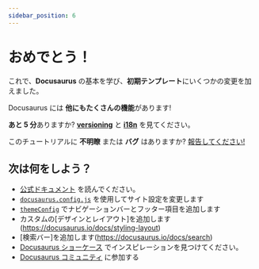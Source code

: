 ```yaml
---
sidebar_position: 6
---
```


# おめでとう！

これで、**Docusaurus** の基本を学び、**初期テンプレート**にいくつかの変更を加えました。

Docusaurus には **他にもたくさんの機能**があります!

**あと 5 分**ありますか? **[versioning](../tutorial-extras/manage-docs-versions.md)** と **[i18n](../tutorial-extras/translate-your-site.md)** を見てください。

このチュートリアルに **不明瞭** または **バグ** はありますか? [報告してください!](https://github.com/facebook/docusaurus/Discussions/4610)

## 次は何をしよう？

- [公式ドキュメント](https://docusaurus.io/) を読んでください。
- [`docusaurus.config.js`](https://docusaurus.io/docs/api/docusaurus-config) を使用してサイト設定を変更します
- [`themeConfig`](https://docusaurus.io/docs/api/themes/configuration) でナビゲーションバーとフッター項目を追加します
- カスタムの[デザインとレイアウト]を追加します(https://docusaurus.io/docs/styling-layout)
- [検索バー]を追加します(https://docusaurus.io/docs/search)
- [Docusaurus ショーケース](https://docusaurus.io/showcase) でインスピレーションを見つけてください。
- [Docusaurus コミュニティ](https://docusaurus.io/community/support) に参加する
